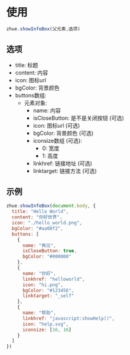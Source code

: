 # 使用
```javascript
zhue.showInfoBox(父元素,选项)
```
## 选项
* title: 标题
* content: 内容
* icon: 图标url
* bgColor: 背景颜色
* buttons数组:
  * 元素对象:
    * name: 内容
    * isCloseButton: 是不是关闭按钮 (可选)
    * icon: 图标url (可选)
    * bgColor: 背景颜色 (可选)
    * iconsize数组 (可选):
      * 0: 宽度
      * 1: 高度
    * linkhref: 链接地址 (可选)
    * linktarget: 链接方法 (可选)
## 示例
```javascript
zhue.showInfoBox(document.body, {
  title: "Hello World",
  content: "你好世界",
  icon: "./hello_world.png",
  bgColor: "#aa00f2",
  buttons: [
    {
      name: "再见",
      isCloseButton: true,
      bgColor: "#000000"
    },
    {
      name: "你好",
      linkhref: "helloworld",
      icon: "hi.png",
      bgColor: "#123456",
      linktarget: "_self"
    },
    {
      name: "帮助",
      linkhref: "javascript:showHelp()",
      icon: "help.svg",
      iconsize: [16, 16]
    }
  ]
})
